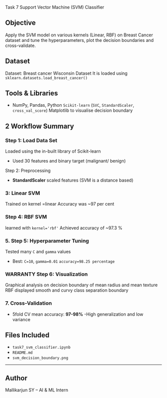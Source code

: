 Task 7 Support Vector Machine (SVM) Classifier

## Objective
Apply the SVM model on various kernels (Linear, RBF) on Breast Cancer dataset and tune the hyperparameters, plot the decision boundaries and cross-validate.


##  Dataset
Dataset: Breast cancer Wisconsin Dataset
It is loaded using `sklearn.datasets.load_breast_cancer()`


##  Tools & Libraries
- NumPy, Pandas, Python
`Scikit-learn` (`SVC`, `StandardScaler`, `cross_val_score`)
Matplotlib to visualise decision boundary


## 2 Workflow Summary

###  Step 1: Load Data Set
Loaded using the in-built library of Scikit-learn
- Used 30 features and binary target (malignant/ benign)

Step 2: Preprocessing
- **StandardScaler** scaled features (SVM is a distance based)

### 3: Linear SVM
Trained on kernel =linear
Accuracy was ~97 per cent

###  Step 4: RBF SVM
learned with `kernel='rbf'`
Achieved accuracy of ~97.3 %

### 5. Step 5: Hyperparameter Tuning
Tested many `C` and `gamma` values
- Best: `C=10`, `gamma=0.01` `accuracy=98.25 percentage`

### WARRANTY Step 6: Visualization
Graphical analysis on decision boundary of mean radius and mean texture
RBF displayed smooth and curvy class separation boundary

### 7. Cross-Validation
- 5fold CV mean accuracy: **97-98%**
-High generalization and low variance

##  Files Included
- `task7_svm_classifier.ipynb`
- `README.md`
- `svm_decision_boundary.png`

---

##  Author
Mallikarjun SY – AI & ML Intern
